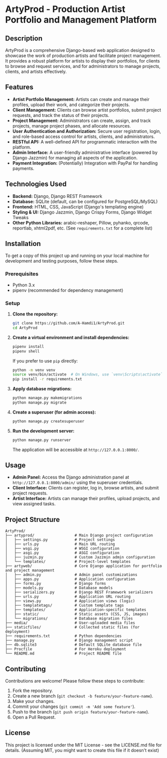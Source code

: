 # ArtyProd - Production Artist Portfolio and Management Platform

## Description

ArtyProd is a comprehensive Django-based web application designed to showcase the work of production artists and facilitate project management. It provides a robust platform for artists to display their portfolios, for clients to browse and request services, and for administrators to manage projects, clients, and artists effectively.

## Features

*   **Artist Portfolio Management:** Artists can create and manage their profiles, upload their work, and categorize their projects.
*   **Client Management:** Clients can browse artist portfolios, submit project requests, and track the status of their projects.
*   **Project Management:** Administrators can create, assign, and track projects, manage project phases, and allocate resources.
*   **User Authentication and Authorization:** Secure user registration, login, and role-based access control for artists, clients, and administrators.
*   **RESTful API:** A well-defined API for programmatic interaction with the platform.
*   **Admin Interface:** A user-friendly administrative interface (powered by Django Jazzmin) for managing all aspects of the application.
*   **Payment Integration:** (Potentially) Integration with PayPal for handling payments.

## Technologies Used

*   **Backend:** Django, Django REST Framework
*   **Database:** SQLite (default, can be configured for PostgreSQL/MySQL)
*   **Frontend:** HTML, CSS, JavaScript (Django's templating engine)
*   **Styling & UI:** Django Jazzmin, Django Crispy Forms, Django Widget Tweaks
*   **Other Python Libraries:** arabic-reshaper, Pillow, pyhanko, qrcode, reportlab, xhtml2pdf, etc. (See `requirements.txt` for a complete list)

## Installation

To get a copy of this project up and running on your local machine for development and testing purposes, follow these steps.

### Prerequisites

*   Python 3.x
*   pipenv (recommended for dependency management)

### Setup

1.  **Clone the repository:**

    ```bash
    git clone https://github.com/A-Hamdi1/ArtyProd.git
    cd ArtyProd
    ```

2.  **Create a virtual environment and install dependencies:**

    ```bash
    pipenv install
    pipenv shell
    ```
    If you prefer to use `pip` directly:
    ```bash
    python -m venv venv
    source venv/bin/activate  # On Windows, use `venv\Scripts\activate`
    pip install -r requirements.txt
    ```

3.  **Apply database migrations:**

    ```bash
    python manage.py makemigrations
    python manage.py migrate
    ```

4.  **Create a superuser (for admin access):**

    ```bash
    python manage.py createsuperuser
    ```

5.  **Run the development server:**

    ```bash
    python manage.py runserver
    ```

    The application will be accessible at `http://127.0.0.1:8000/`.

## Usage

*   **Admin Panel:** Access the Django administration panel at `http://127.0.0.1:8000/admin/` using the superuser credentials.
*   **Client Interface:** Clients can register, log in, browse artists, and submit project requests.
*   **Artist Interface:** Artists can manage their profiles, upload projects, and view assigned tasks.

## Project Structure

```
ArtyProd/
├── artyprod/                  # Main Django project configuration
│   ├── settings.py            # Project settings
│   ├── urls.py                # Main URL routing
│   ├── wsgi.py                # WSGI configuration
│   ├── asgi.py                # ASGI configuration
│   ├── juzmin.py              # Custom Jazzmin admin configuration
│   └── templates/             # Project-level templates
├── artyweb/                   # Core Django application for portfolio and project management
│   ├── admin.py               # Admin panel customizations
│   ├── apps.py                # Application configuration
│   ├── forms.py               # Django forms
│   ├── models.py              # Database models
│   ├── serializers.py         # Django REST Framework serializers
│   ├── urls.py                # Application URL routing
│   ├── views.py               # Application views (logic)
│   ├── templatetags/          # Custom template tags
│   ├── templates/             # Application-specific templates
│   ├── static/                # Static assets (CSS, JS, images)
│   └── migrations/            # Database migration files
├── media/                     # User-uploaded media files
├── staticfiles/               # Collected static files (for deployment)
├── requirements.txt           # Python dependencies
├── manage.py                  # Django management script
├── db.sqlite3                 # Default SQLite database file
├── Procfile                   # For Heroku deployment
└── README.md                  # Project README file
```

## Contributing

Contributions are welcome! Please follow these steps to contribute:

1.  Fork the repository.
2.  Create a new branch (`git checkout -b feature/your-feature-name`).
3.  Make your changes.
4.  Commit your changes (`git commit -m 'Add some feature'`).
5.  Push to the branch (`git push origin feature/your-feature-name`).
6.  Open a Pull Request.

## License

This project is licensed under the MIT License - see the LICENSE.md file for details. (Assuming MIT, you might want to create this file if it doesn't exist) 
